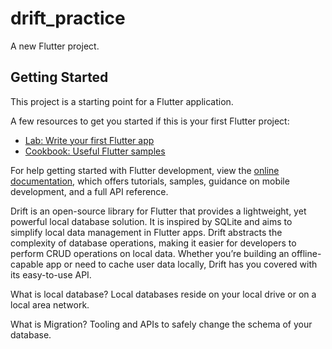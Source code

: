 # drift_practice

A new Flutter project.

## Getting Started

This project is a starting point for a Flutter application.

A few resources to get you started if this is your first Flutter project:

- [Lab: Write your first Flutter app](https://docs.flutter.dev/get-started/codelab)
- [Cookbook: Useful Flutter samples](https://docs.flutter.dev/cookbook)

For help getting started with Flutter development, view the
[online documentation](https://docs.flutter.dev/), which offers tutorials,
samples, guidance on mobile development, and a full API reference.

Drift is an open-source library for Flutter that provides a lightweight, yet powerful local database solution. 
It is inspired by SQLite and aims to simplify local data management in Flutter apps.
Drift abstracts the complexity of database operations, making it easier for developers to perform CRUD operations on local data. 
Whether you’re building an offline-capable app or need to cache user data locally, Drift has you covered with its easy-to-use API.


What is local database?
    Local databases reside on your local drive or on a local area network.

What is Migration?
    Tooling and APIs to safely change the schema of your database.